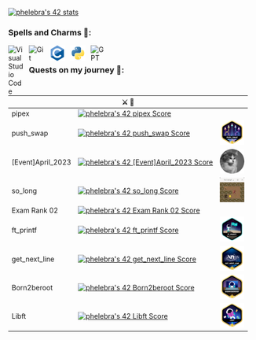 <a href="https://github.com/JaeSeoKim/badge42"><img src="https://badge42.vercel.app/api/v2/cldbfjrlt00740fmeqr33x6qx/stats?cursusId=21&coalitionId=314" alt="phelebra's 42 stats" class="center"/></a>
### Spells and Charms 🔮:
<img align="left" alt="Visual Studio Code" width="32px" src="https://cdn.jsdelivr.net/gh/devicons/devicon/icons/vscode/vscode-original.svg" style="padding-right:10px;" />
<img align="left" alt="Git" width="32px" src="https://cdn.jsdelivr.net/gh/devicons/devicon/icons/git/git-original.svg" style="padding-right:10px;" />
<img align="left" alt="C" width="32px" src="https://github.com/devicons/devicon/blob/master/icons/c/c-original.svg" style="padding-right:10px;" />
<img align="left" alt="Py" width="32px" src="https://github.com/devicons/devicon/blob/v2.15.1/icons/python/python-original.svg" style="padding-right:10px;" />
<img align="left" alt="GPT" width="32px" src="https://upload.wikimedia.org/wikipedia/commons/thumb/0/04/ChatGPT_logo.svg/1024px-ChatGPT_logo.svg.png" style="padding-right:10px;" />
<br>

### Quests on my journey 📜:
<table>
    <thead>
        <tr>
            <th colspan="3"> ⚔️ 🐉 </th>
        </tr>
    </thead>
    <tbody>
        <tr>
            <td>pipex</td>
            <td><a href="https://github.com/JaeSeoKim/badge42"><img src="https://badge42.vercel.app/api/v2/cldbfjrlt00740fmeqr33x6qx/project/3069394" alt="phelebra's 42 pipex Score" /></a></td>
          <td>  <!--     <a href="https://github.com/xhelp00/xhelp00/blob/main/push_swap-bonus.png"><img src="https://github.com/xhelp00/xhelp00/blob/main/pipex-bonus.png" alt="pipex" /></a> --> </td>
        </tr>
        <tr>
            <td>push_swap</td>
            <td><a href="https://github.com/JaeSeoKim/badge42"><img src="https://badge42.vercel.app/api/v2/cldbfjrlt00740fmeqr33x6qx/project/3041637" alt="phelebra's 42 push_swap Score" /></a></td>
             <td><a href="https://github.com/xhelp00/xhelp00/blob/main/push_swap-bonus.png"><img src="https://github.com/xhelp00/xhelp00/blob/main/push_swap-bonus.png" alt="push_swap" width="50" height="50"/></a></td>
        </tr>
         <tr>
            <td>[Event]April_2023</td>
            <td><a href="https://github.com/JaeSeoKim/badge42"><img src="https://badge42.vercel.app/api/v2/cldbfjrlt00740fmeqr33x6qx/project/3052473" alt="phelebra's 42 [Event]April_2023 Score" /></a></td>
            <td><a href="https://github.com/xhelp00/xhelp00/blob/main/norm.png"><img src="https://github.com/xhelp00/xhelp00/blob/main/norm.png" alt="norminette" width="50" height="50"/></a></td>
        </tr>
        <tr>
            <td>so_long</td>
            <td><a href="https://github.com/JaeSeoKim/badge42"><img src="https://badge42.vercel.app/api/v2/cldbfjrlt00740fmeqr33x6qx/project/2977039" alt="phelebra's 42 so_long Score" /></a></td>
            <td><a href="https://github.com/xhelp00/xhelp00/blob/main/so_long.png"><img src="https://github.com/xhelp00/xhelp00/blob/main/so_long.png" alt="ft_printf" width="50" height="50" /></a></td>
        </tr>
      <tr>
          <td>Exam Rank 02</td>
          <td><a href="https://github.com/JaeSeoKim/badge42"><img src="https://badge42.vercel.app/api/v2/cldbfjrlt00740fmeqr33x6qx/project/2990674" alt="phelebra's 42 Exam Rank 02 Score" /></a></td>
            <td> </td>
        </tr>
      <tr>
            <td>ft_printf</td>
            <td><a href="https://github.com/JaeSeoKim/badge42"><img src="https://badge42.vercel.app/api/v2/cldbfjrlt00740fmeqr33x6qx/project/2963673" alt="phelebra's 42 ft_printf Score" /></a></td>
            <td><a href="https://github.com/xhelp00/xhelp00/blob/main/ft_printf.png"><img src="https://github.com/xhelp00/xhelp00/blob/main/ft_printf.png" alt="ft_printf" width="50" height="50"/></a></td>
        </tr>
      <tr>
            <td>get_next_line</td>
            <td><a href="https://github.com/JaeSeoKim/badge42"><img src="https://badge42.vercel.app/api/v2/cldbfjrlt00740fmeqr33x6qx/project/2952061" alt="phelebra's 42 get_next_line Score" /></a></td>
            <td><a href="https://github.com/xhelp00/xhelp00/blob/main/get_next_line-bonus.png"><img src="https://github.com/xhelp00/xhelp00/blob/main/get_next_line-bonus.png" alt="get_next_line" width="50" height="50"/></a></td>
        </tr>
      <tr>
            <td>Born2beroot</td>
            <td><a href="https://github.com/JaeSeoKim/badge42"><img src="https://badge42.vercel.app/api/v2/cldbfjrlt00740fmeqr33x6qx/project/2943998" alt="phelebra's 42 Born2beroot Score" /></a></td>
            <td><a href="https://github.com/xhelp00/xhelp00/blob/main/born2beroot-bonus.png"><img src="https://github.com/xhelp00/xhelp00/blob/main/born2beroot-bonus.png" alt="born2beroot" width="50" height="50"/></a></td>
        </tr>
      <tr>
            <td>Libft</td>
            <td><a href="https://github.com/JaeSeoKim/badge42"><img src="https://badge42.vercel.app/api/v2/cldbfjrlt00740fmeqr33x6qx/project/2929037" alt="phelebra's 42 Libft Score" /></a></td>
            <td><a href="https://github.com/xhelp00/Libft"><img src="https://github.com/xhelp00/xhelp00/blob/main/libft-bonus.png" alt="libft" width="50" height="50"/></a></td>
        </tr>
</table>
